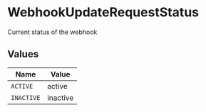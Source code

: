 # WebhookUpdateRequestStatus

Current status of the webhook


## Values

| Name       | Value      |
| ---------- | ---------- |
| `ACTIVE`   | active     |
| `INACTIVE` | inactive   |